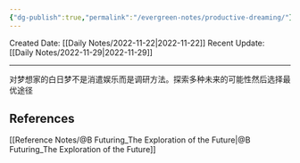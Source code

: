 ```yaml
---
{"dg-publish":true,"permalink":"/evergreen-notes/productive-dreaming/"}
---
```



Created Date: [[Daily Notes/2022-11-22\|2022-11-22]]
Recent Update: [[Daily Notes/2022-11-29\|2022-11-29]]

---
对梦想家的白日梦不是消遣娱乐而是调研方法。探索多种未来的可能性然后选择最优途径







## References
[[Reference Notes/@B Futuring_The Exploration of the Future\|@B Futuring_The Exploration of the Future]]
